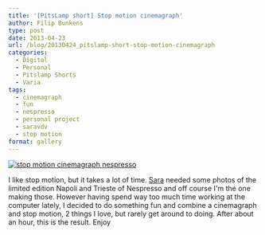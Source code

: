 ```yaml
---
title: '[PitsLamp short] Stop motion cinemagraph'
author: Filip Bunkens
type: post
date: 2013-04-23
url: /blog/20130424_pitslamp-short-stop-motion-cinemagraph
categories:
  - Digital
  - Personal
  - Pitslamp Shorts
  - Varia
tags:
  - cinemagraph
  - fun
  - nespresso
  - personal project
  - saravdv
  - stop motion
format: gallery
---
```

[![stop motion cinemagraph nespresso][1]](/images/blogposts/nespresso_trieste_napoli.gif)

I like stop motion, but it takes a lot of time. <a href="http://www.saravdv.be" title="SaraVdV: there are no endings, only new beginnings" rel="muse friend met">Sara</a> needed some photos of the limited edition Napoli and Trieste of Nespresso and off course I'm the one making those. However having spend way too much time working at the computer lately, I decided to do something fun and combine a cinemagraph and stop motion, 2 things I love, but rarely get around to doing. After about an hour, this is the result. Enjoy

 [1]: /images/blogposts/nespresso_trieste_napoli.gif